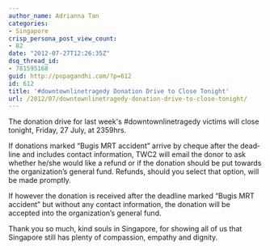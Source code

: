 ```yaml
---
author_name: Adrianna Tan
categories:
- Singapore
crisp_persona_post_view_count:
- 82
date: "2012-07-27T12:26:35Z"
dsq_thread_id:
- 781595168
guid: http://popagandhi.com/?p=612
id: 612
title: '#downtownlinetragedy Donation Drive to Close Tonight'
url: /2012/07/downtownlinetragedy-donation-drive-to-close-tonight/
---
```


The donation drive for last week's #downtownlinetragedy victims will close tonight, Fri­day, 27 July, at 2359hrs.

If dona­tions marked “Bugis MRT acci­dent” arrive by cheque after the dead­line and includes contact information, TWC2 will email the donor to ask whether he/she would like a refund or if the donation should be put towards the organization’s gen­eral fund. Refunds, should you select that option, will be made promptly.

If how­ever the dona­tion is received after the dead­line marked “Bugis MRT acci­dent” but with­out any con­tact infor­ma­tion, the dona­tion will be accepted into the organization’s gen­eral fund.

Thank you so much, kind souls in Singapore, for showing all of us that Singapore still has plenty of compassion, empathy and dignity.
